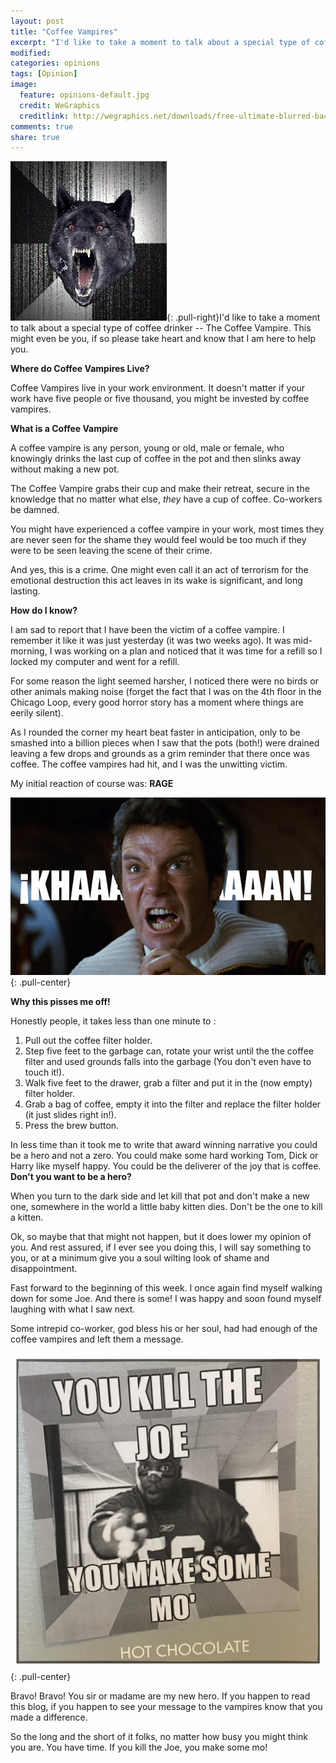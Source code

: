 ```yaml
---
layout: post
title: "Coffee Vampires"
excerpt: "I'd like to take a moment to talk about a special type of coffee drinker -- The Coffee Vampire.  This might even be you, if so please take heart and know that I am here to help you."
modified: 
categories: opinions
tags: [Opinion]
image:
  feature: opinions-default.jpg
  credit: WeGraphics
  creditlink: http://wegraphics.net/downloads/free-ultimate-blurred-background-pack/
comments: true
share: true
---
```


![Insanity wolf](/images/insanity-wolf.jpg){: .pull-right}I'd like to take a moment to talk about a special type of coffee drinker -- The Coffee Vampire.  This might even be you, if so please take heart and know that I am here to help you.  

**Where do Coffee Vampires Live?**

Coffee Vampires live in your work environment.  It doesn't matter if your work have five people or five thousand, you might be invested by coffee vampires.

**What is a Coffee Vampire**

A coffee vampire is any person, young or old, male or female, who knowingly drinks the last cup of coffee in the pot and then slinks away without making a new pot.

The Coffee Vampire grabs their cup and make their retreat, secure in the knowledge that no matter what else, *they* have a cup of coffee.  Co-workers be damned. 

You might have experienced a coffee vampire in your work, most times they are never seen for the shame they would feel would be too much if they were to be seen leaving the scene of their crime.

And yes, this is a crime.  One might even call it an act of terrorism for the emotional destruction this act leaves in its wake is significant, and long lasting.

**How do I know?**

I am sad to report that I have been the victim of a coffee vampire.  I remember it like it was just yesterday (it was two weeks ago).  It was mid-morning, I was working on a plan and noticed that it was time for a refill so I locked my computer and went for a refill.

For some reason the light seemed harsher, I noticed there were no birds or other animals making noise (forget the fact that I was on the 4th floor in the Chicago Loop, every good horror story has a moment where things are eerily silent). 

As I rounded the corner my heart beat faster in anticipation, only to be smashed into a billion pieces when I saw that the pots (both!) were drained leaving a few drops and grounds as a grim reminder that there once was coffee.  The coffee vampires had hit, and I was the unwitting victim.

My initial reaction of course was: **RAGE**

![Khan](/images/khaaaan-kirk.jpg){: .pull-center}

**Why this pisses me off!**

Honestly people, it takes less than one minute to :

1. Pull out the coffee filter holder.
2. Step five feet to the garbage can, rotate your wrist until the the coffee filter and used grounds falls into the garbage (You don't even have to touch it!).
3. Walk five feet to the drawer, grab a filter and put it in the (now empty) filter holder.
4. Grab a bag of coffee, empty it into the filter and replace the filter holder (it just slides right in!).
5. Press the brew button.

In less time than it took me to write that award winning narrative you could be a hero and not a zero.  You could make some hard working Tom, Dick or Harry like myself happy.  You could be the deliverer of the joy that is coffee.  **Don't you want to be a hero?**

When you turn to the dark side and let kill that pot and don't make a new one, somewhere in the world a little baby kitten dies.  Don't be the one to kill a kitten.

Ok, so maybe that that might not happen, but it does lower my opinion of you.  And rest assured, if I ever see you doing this, I will say something to you, or at a minimum give you a soul wilting look of shame and disappointment.

Fast forward to the beginning of this week.  I once again find myself walking down for some Joe.   And there is some!  I was happy and soon found myself laughing with what I saw next. 

Some intrepid co-worker, god bless his or her soul, had had enough of the coffee vampires and left them a message.

![Message to Coffee Vampires](/images/vampire.png){: .pull-center}

Bravo!  Bravo! You sir or madame are my new hero.  If you happen to read this blog, if you happen to see your message to the vampires know that you made a difference.

So the long and the short of it folks, no matter how busy you might think you are.  You have time.  If you kill the Joe, you make some mo!

